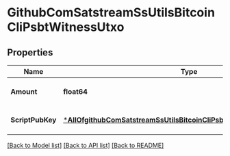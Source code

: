 # GithubComSatstreamSsUtilsBitcoinCliPsbtWitnessUtxo

## Properties
Name | Type | Description | Notes
------------ | ------------- | ------------- | -------------
**Amount** | **float64** | The value in BTC | [optional] [default to null]
**ScriptPubKey** | [***AllOfgithubComSatstreamSsUtilsBitcoinCliPsbtWitnessUtxoScriptPubKey**](AllOfgithubComSatstreamSsUtilsBitcoinCliPsbtWitnessUtxoScriptPubKey.md) | The script pub key | [optional] [default to null]

[[Back to Model list]](../README.md#documentation-for-models) [[Back to API list]](../README.md#documentation-for-api-endpoints) [[Back to README]](../README.md)

